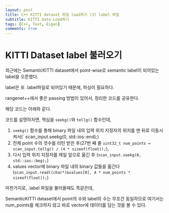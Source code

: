 ```yaml
---
layout: post
title: C++ KITTI dataset 파일 load하기 (3) label 파일
subtitle: KITTI data Load하기
tags: [C++, Text, Eigen]
comments: true
---
```


# KITTI Dataset label 불러오기

최근에는 SemanticKITTI dataset에서 point-wise로 semantic label이 되어있는 label을 오픈했다.

label은 또 .label파일로 되어있기 때문에, 파싱이 필요하다.

rangenet++에서 좋은 passing 방법이 있어서, 정리한 코드를 공유한다.

해당 코드는 아래와 같다.

<script src="https://gist.github.com/LimHyungTae/4964102b3f46765845467dcf2b4bd608.js"></script>

코드를 설명하자면, 핵심을 `seekg()`와 `tellg()` 함수인데,

1. `seekg()` 함수를 통해 binary 파일 내의 입력 위치 지정자의 위치를 맨 뒤로 이동시켜서(` scan_input.seekg(0, std::ios::end);) 
2. 전체 point 수의 갯수를 리턴 받은 후(27번 째 줄 `uint32_t num_points = scan_input.tellg() / (4 * sizeof(float));`),
3. 다시 입력 위치 지정자를 제일 앞으로 옮긴 후 (`scan_input.seekg(0, std::ios::beg);`)
4. values vector에 binary 파일 내의 binary 값들을 옮긴다 (`scan_input.read((char*)&values[0], 4 * num_points * sizeof(float));`)

마찬가지로, .label 파일을 불러올때도 똑같은데,

SemanticKITTI dataset에서 point의 수와 label의 수는 무조건 동일하므로 여기서는 num_points를 체크하지 않고 바로 vector에 데이터를 담는 것을 볼 수 있다.
